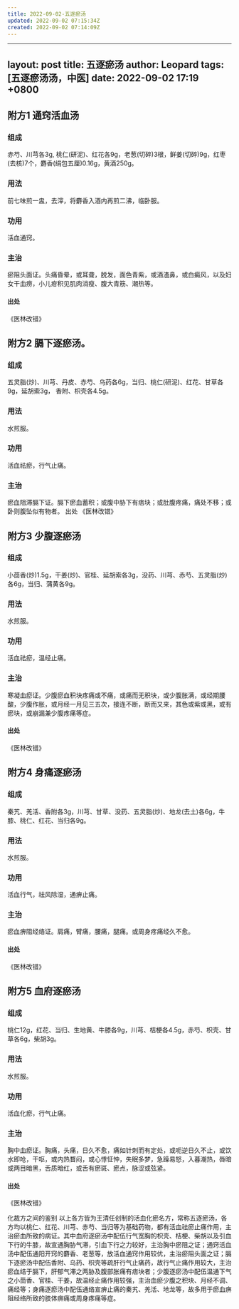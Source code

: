```yaml
---
title: 2022-09-02-五逐瘀汤
updated: 2022-09-02 07:15:34Z
created: 2022-09-02 07:14:09Z
---
```


---
layout: post
title: 五逐瘀汤
author: Leopard
tags: [五逐瘀汤汤，中医]
date: 2022-09-02 17:19 +0800
---
## 附方1 通窍活血汤
### 组成
赤芍、川芎各3g, 桃仁(研泥)、红花各9g，老葱(切碎)3根，鲜姜(切碎)9g，红枣(去核)7个，麝香(绢包五厘)0.16g，黄酒250g。
### 用法
前七味煎一盅，去滓，将麝香入酒内再煎二沸，临卧服。
### 功用
活血通窍。
### 主治
瘀阻头面证。头痛昏晕，或耳聋，脱发，面色青紫，或酒渣鼻，或白癜风，以及妇女干血痨，小儿疳积见肌肉消瘦、腹大青筋、潮热等。
#### 出处
《医林改错》
## 附方2 膈下逐瘀汤。
### 组成
五灵脂(炒)、川芎、丹皮、赤芍、乌药各6g，当归、桃仁(研泥)、红花、甘草各9g，延胡索3g， 香附、枳壳各4.5g。
### 用法
水煎服。
### 功用
活血祛瘀，行气止痛。
### 主治
瘀血阻滞膈下证。膈下瘀血蓄积；或腹中胁下有痞块；或肚腹疼痛，痛处不移；或卧则腹坠似有物者。
出处
《医林改错》
## 附方3 少腹逐瘀汤
### 组成
小茴香(炒)1.5g，干姜(炒)、官桂、延胡索各3g，没药、川芎、赤芍、五灵脂(炒)各6g，当归、蒲黄各9g。
### 用法
水煎服。
### 功用
活血祛瘀，温经止痛。
### 主治
寒凝血瘀证。少腹瘀血积块疼痛或不痛，或痛而无积块，或少腹胀满，或经期腰酸，少腹作胀，或月经一月见三五次，接连不断，断而又来，其色或紫或黑，或有瘀块，或崩漏兼少腹疼痛等症。
#### 出处
《医林改错》
## 附方4 身痛逐瘀汤
### 组成
秦艽、羌活、香附各3g，川芎、甘草、没药、五灵脂(炒)、地龙(去土)各6g，牛膝、桃仁、红花、当归各9g。
### 用法
水煎服。
### 功用
活血行气，祛风除湿，通痹止痛。
### 主治
瘀血痹阻经络证。肩痛，臂痛，腰痛，腿痛。或周身疼痛经久不愈。
#### 出处
《医林改错》
## 附方5 血府逐瘀汤
### 组成
桃仁12g，红花、当归、生地黄、牛膝各9g，川芎、桔梗各4.5g，赤芍、枳壳、甘草各6g，柴胡3g。
### 用法
水煎服。
### 功用
活血化瘀，行气止痛。
### 主治
胸中血瘀证。胸痛，头痛，日久不愈，痛如针刺而有定处，或呃逆日久不止，或饮水即呛，干呕，或内热瞀闷，或心悸怔忡，失眠多梦，急躁易怒，入暮潮热，唇暗或两目暗黑，舌质暗红，或舌有瘀斑、瘀点，脉涩或弦紧。
#### 出处
《医林改错》


化裁方之间的鉴别
以上各方皆为王清任创制的活血化瘀名方，常称五逐瘀汤，各方均以桃仁、红花、川芎、赤芍、当归等为基础药物，都有活血祛瘀止痛作用，主治瘀血所致的病证。其中血府逐瘀汤中配伍行气宽胸的枳壳、桔梗、柴胡以及引血下行的牛膝，故宣通胸胁气滞，引血下行之力较好，主治胸中瘀阻之证；通窍活血汤中配伍通阳开窍的麝香、老葱等，放活血通窍作用较优，主治瘀阻头面之证；膈下逐瘀汤中配伍香附、乌药、枳壳等疏肝行气止痛药，故行气止痛作用较大，主治瘀血结于膈下，肝郁气滞之两胁及腹部胀痛有痞块者；少腹逐瘀汤中配伍温通下气之小茴香、官桂、干姜，故温经止痛作用较强，主治血瘀少腹之积块、月经不调、痛经等；身痛逐瘀汤中配伍通络宣痹止痛的秦艽、羌活、地龙等，故多用于瘀血痹阻经络所致的肢体痹痛或周身疼痛等症。